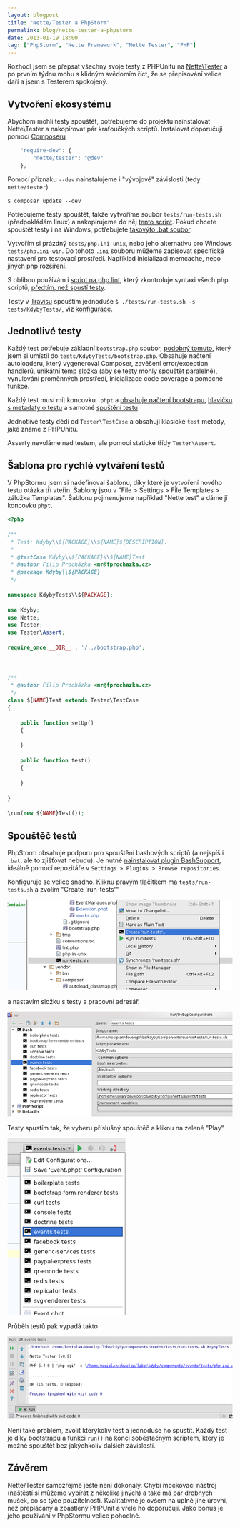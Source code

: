 ```yaml
---
layout: blogpost
title: "Nette/Tester a PhpStorm"
permalink: blog/nette-tester-a-phpstorm
date: 2013-01-19 18:00
tag: ["PhpStorm", "Nette Framework", "Nette Tester", "PHP"]
---
```


Rozhodl jsem se přepsat všechny svoje testy z PHPUnitu na [Nette\Tester](https://github.com/nette/tester) a po prvním týdnu mohu s klidným svědomím říct, že se přepisování velice daří a jsem s Testerem spokojený.

<!--more-->
## Vytvoření ekosystému

Abychom mohli testy spouštět, potřebujeme do projektu nainstalovat Nette\Tester a nakopírovat pár kraťoučkých scriptů. Instalovat doporučuji pomocí [Composeru](https://doc.nette.org/cs/composer)

~~~ js
    "require-dev": {
        "nette/tester": "@dev"
    },
~~~

Pomocí příznaku `--dev` nainstalujeme i "vývojové" závislosti (tedy `nette/tester`)

~~~ shell
$ composer update --dev
~~~


Potřebujeme testy spouštět, takže vytvoříme soubor `tests/run-tests.sh` (předpokládám linux) a nakopírujeme do něj [tento script](https://github.com/Kdyby/Redis/blob/master/tests/run-tests.sh). Pokud chcete spouštět testy i na Windows, potřebujete [takovýto .bat soubor](https://github.com/nette/nette/blob/master/tests/RunTests.bat).

Vytvořím si prázdný `tests/php.ini-unix`, nebo jeho alternativu pro Windows `tests/php.ini-win`. Do tohoto `.ini` souboru můžeme zapisovat specifické nastavení pro testovací prostředí. Například inicializaci memcache, nebo jiných php rozšíření.

S oblibou používám i [script na php lint](https://github.com/Kdyby/Redis/blob/master/tests/lint.php), který zkontroluje syntaxi všech php scriptů, [předtím, než spustí testy](https://github.com/Kdyby/Redis/blob/master/.travis.yml#L13).

Testy v [Travisu](https://travis-ci.org) spouštím jednoduše `$ ./tests/run-tests.sh -s tests/KdybyTests/`, viz [konfigurace](https://github.com/Kdyby/Redis/blob/master/.travis.yml).


## Jednotlivé testy

Každý test potřebuje základní `bootstrap.php` soubor, [podobný tomuto](https://github.com/Kdyby/Curl/blob/master/tests/KdybyTests/bootstrap.php), který jsem si umístil do `tests/KdybyTests/bootstrap.php`. Obsahuje načtení autoloaderu, který vygeneroval Composer, zavěšení error/exception handlerů, unikátní temp složka (aby se testy mohly spouštět paralelně), vynulování proměnných prostředí, inicializace code coverage a pomocné funkce.

Každý test musí mít koncovku `.phpt` a [obsahuje načtení bootstrapu](https://github.com/Kdyby/Curl/blob/a84e648a1561d782684ac379cc6df13630c7befa/tests/Kdyby/Curl/CurlWrapper.phpt#L16), [hlavičku s metadaty o testu](https://github.com/Kdyby/Curl/blob/a84e648a1561d782684ac379cc6df13630c7befa/tests/Kdyby/Curl/CurlWrapper.phpt#L3) a samotné [spuštění testu](https://github.com/Kdyby/Curl/blob/a84e648a1561d782684ac379cc6df13630c7befa/tests/Kdyby/Curl/CurlWrapper.phpt#L112)

Jednotlivé testy dědí od `Tester\TestCase` a obsahují klasické `test` metody, jaké známe z PHPUnitu.

Asserty nevoláme nad testem, ale pomocí statické třídy `Tester\Assert`.


## Šablona pro rychlé vytváření testů

V PhpStormu jsem si nadefinoval šablonu, díky které je vytvoření nového testu otázka tří vteřin. Šablony jsou v "File > Settings > File Templates > záložka Templates". Šablonu pojmenujeme například "Nette test" a dáme jí koncovku `phpt`.


~~~ php
<?php

/**
 * Test: Kdyby\\${PACKAGE}\\${NAME}${DESCRIPTION}.
 *
 * @testCase Kdyby\\${PACKAGE}\\${NAME}Test
 * @author Filip Procházka <mr@fprochazka.cz>
 * @package Kdyby\\${PACKAGE}
 */

namespace KdybyTests\\${PACKAGE};

use Kdyby;
use Nette;
use Tester;
use Tester\Assert;

require_once __DIR__ . '/../bootstrap.php';



/**
 * @author Filip Procházka <mr@fprochazka.cz>
 */
class ${NAME}Test extends Tester\TestCase
{

    public function setUp()
    {

    }

    public function test()
    {

    }

}

\run(new ${NAME}Test());
~~~


## Spouštěč testů

PhpStorm obsahuje podporu pro spouštění bashových scriptů (a nejspíš i `.bat`, ale to zjišťovat nebudu). Je nutné [nainstalovat plugin BashSupport](https://plugins.jetbrains.com/plugin/?id=4230), ideálně pomocí repozitáře v `Settings > Plugins > Browse repositories`.

Konfiguruje se velice snadno. Kliknu pravým tlačítkem ma `tests/run-tests.sh` a zvolím "Create 'run-tests'"

![phpstorm-tester-create-bashrunner](/content/phpstorm-tester-create-bashrunner.png)

a nastavím složku s testy a pracovní adresář.

![phpstorm-tester-runconfig-concrete](/content/phpstorm-tester-runconfig-concrete.png)

Testy spustím tak, že vyberu příslušný spouštěč a kliknu na zelené "Play"

![phpstorm-tester-runconfig](/content/phpstorm-tester-runconfig.png)

Průběh testů pak vypadá takto

![phpstorm-tester-result](/content/phpstorm-tester-result.png)

Není také problém, zvolit kterýkoliv test a jednoduše ho spustit. Každý test je díky bootstrapu a funkci `run()` na konci soběstačným scriptem, který je možné spouštět bez jakýchkoliv dalších závislostí.


## Závěrem

Nette/Tester samozřejmě ještě není dokonalý. Chybí mockovací nástroj (naštěstí si můžeme vybírat z několika jiných) a také má pár drobných mušek, co se týče použitelnosti. Kvalitativně je ovšem na úplně jiné úrovni, než přeplácaný a zbastlený PHPUnit a vřele ho doporučuji. Jako bonus je jeho používání v PhpStormu velice pohodlné.
